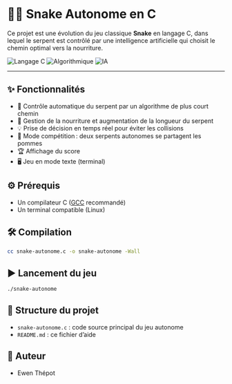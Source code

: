 # 🤖🐍 Snake Autonome en C

Ce projet est une évolution du jeu classique **Snake** en langage C, dans lequel le serpent est contrôlé par une intelligence artificielle qui choisit le chemin optimal vers la nourriture.

![Langage C](https://img.shields.io/badge/C-00599C?style=for-the-badge&logo=c&logoColor=white)
![Algorithmique](https://img.shields.io/badge/Algorithmique-blue?style=for-the-badge&logo=code&logoColor=white)
![IA](https://img.shields.io/badge/IA-Autonomie-success?style=for-the-badge&logo=robot&logoColor=white)

---

## ✨ Fonctionnalités

- 🤖 Contrôle automatique du serpent par un algorithme de plus court chemin
- 🍏 Gestion de la nourriture et augmentation de la longueur du serpent
- 💡 Prise de décision en temps réel pour éviter les collisions
- 🐍 Mode compétition : deux serpents autonomes se partagent les pommes
- 🏆 Affichage du score
- 🖥️ Jeu en mode texte (terminal)

## ⚙️ Prérequis

- Un compilateur C ([GCC](https://gcc.gnu.org/) recommandé)
- Un terminal compatible (Linux)

## 🛠️ Compilation

```bash
cc snake-autonome.c -o snake-autonome -Wall
```

## ▶️ Lancement du jeu

```bash
./snake-autonome
```

## 📁 Structure du projet

- `snake-autonome.c` : code source principal du jeu autonome
- `README.md` : ce fichier d’aide

## 👤 Auteur

- Ewen Thépot
